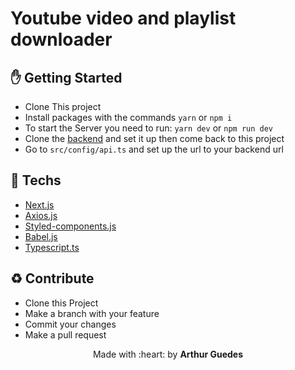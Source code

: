 # Youtube video and playlist downloader

## :hand: Getting Started
- Clone This project
- Install packages with the commands `yarn` or `npm i`
- To start the Server you need to run: `yarn dev` or `npm run dev`
- Clone the [backend](https://github.com/arthurguedes375/youtube-video-and-playlist-downloader) and set it up then come back to this project
- Go to ` src/config/api.ts ` and set up the url to your backend url

## :rocket: Techs
- [Next.js](https://nextjs.org/)
- [Axios.js](https://www.npmjs.com/package/axios)
- [Styled-components.js](https://styled-components.com/)
- [Babel.js](https://babeljs.io/)
- [Typescript.ts](https://www.typescriptlang.org/)


## :recycle: Contribute
- Clone this Project
- Make a branch with your feature
- Commit your changes
- Make a pull request

<p align="center">Made with :heart: by <strong>Arthur Guedes</strong></p>
